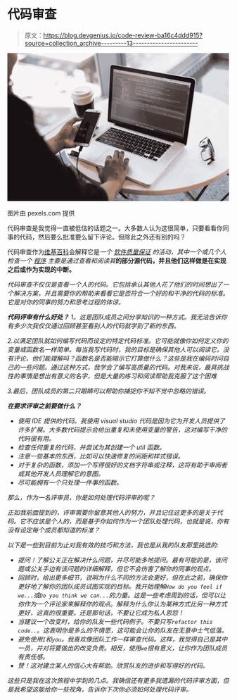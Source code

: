 # 代码审查

> 原文：<https://blog.devgenius.io/code-review-ba16c4ddd915?source=collection_archive---------13----------------------->

![](img/ed6d669559fa2bc927f9f13d5a11c76e.png)

图片由 pexels.com 提供

代码审查是我觉得一直被低估的话题之一。大多数人认为这很简单，只要看看你同事的代码，然后要么批准要么留下评论。但除此之外还有别的吗？

代码审查作为[维基百科](https://en.wikipedia.org/wiki/Code_review)会解释它是*一个* [*软件质量保证*](https://en.wikipedia.org/wiki/Software_quality_assurance) *的活动，其中一个或几个人检查一个* [*程序*](https://en.wikipedia.org/wiki/Computer_program) *主要是通过查看和阅读其*[](https://en.wikipedia.org/wiki/Source_code)**的部分源代码，并且他们这样做是在实现之后或作为实现的中断。**

*代码审查不仅仅是查看一个人的代码。它包括承认其他人花了他们的时间想出了一个解决方案，并且需要你的帮助来看看它是否符合一个好的和干净的代码的标准。它是对你的同事的努力和思考过程的体谅。*

***代码评审有什么好处？**
1。这是团队成员之间分享知识的一种方式。我无法告诉你有多少次我仅仅通过回顾甚至看别人的代码就学到了新的东西。*

*2.以满足团队就如何编写代码而设定的特定代码标准。它可能就像你如何定义你的变量或函数名一样简单。每当我写代码时，我的目标是确保其他人可以阅读它。没有评论，他们能理解吗？函数名是否能暗示它打算做什么？这些是我在编码时问自己的一些问题。通过这种方式，我学会了编写高质量的代码。对我来说，最具挑战性的事情是想出有意义的名字，但是大量的练习和阅读帮助我克服了这个困难*

*3.最后，团队成员的第二只眼睛可以帮助你捕捉你不知不觉中忽略的错误。*

***在要求评审之前要做什么？***

*   *使用 IDE 提供的代码。我使用 visual studio 代码是因为它为开发人员提供了许多扩展。大多数代码提示会给出重复和未使用变量的警告，这对编写干净的代码很有用。*
*   *检查任何重复的代码，并尝试为其创建一个 util 函数。*
*   *注意一些基本的东西，比如可以快速修复的间距和样式错误。*
*   *对于复杂的函数，添加一个写得很好的文档字符串或注释，这将有助于审阅者或其他开发人员理解它的意图。*
*   *尽可能拥有一个只处理一件事的函数。*

*那么，作为一名评审员，你是如何处理代码评审的呢？*

*正如我前面提到的，评审需要你留意其他人的努力，并且记住这更多的是关于代码。它不应该是个人的，而是基于你如何作为一个团队处理代码，也就是说，你有没有设定每个成员都知道的标准？*

*以下是一些到目前为止对我有效的技巧和方法，我也是从我的队友那里挑选的:*

*   *提问！了解公关正在解决什么问题，并尽可能多地提问。最有可能的是，该问题或公关手边有该问题的详细解释，但它不会伤害了解你的同事的观点。*
*   *回顾时，给出更多细节，说明为什么不同的方法会更好，但在此之前，确保你更好地了解你的团队成员试图实现的目标。我开始理解`How do you feel if we...`或`Do you think we can...`的力量。这是一些考虑周到的话，但可以让你作为一个评论家来解释你的观点。解释为什么你认为某种方式比另一种方式更好，这真的很重要。还是那句话，不要让它成为私人恩怨！*
*   *当建议一个改变时，给你的队友一些代码例子。不要只写`refactor this code..`。这表明你是多么的不情愿，这可能会让你的队友在无意中士气低落。*
*   *避免使用`I`和`you`。我喜欢像团队工作一样审查代码。这样，我觉得自己是其中一员，并对将要做出的改变负责。相反，使用`we`很有意义，让你作为团队成员有责任感。*
*   *赞！这对建立某人的信心大有帮助。欣赏队友的进步和写得好的代码。*

*这些只是我在这次旅程中学到的几点。我确信还有更多我遗漏的代码评审方面，但是我希望这能给你一些视角，告诉你下次你必须如何处理代码评审。*